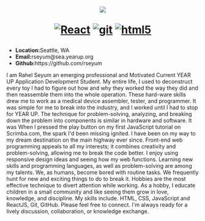 
<h1 align="center">
  <a href="https://git.io/typing-svg">
    <img src="https://readme-typing-svg.herokuapp.com/?lines=Rahel,+Seyum;&center=true&size=30">
  </a>
  <p align="center">
  <a href="https://reactjs.org/" target="_blank"><img alt="React" src="https://img.shields.io/badge/-React-45b8d8?style=flat-square&logo=react&logoColor=white" /></a>
  <a href="https://git-scm.com/" target="_blank"><img alt="git" src="https://img.shields.io/badge/-Git-F05032?style=flat-square&logo=git&logoColor=white" /></a>
   <a href="https://html.spec.whatwg.org/" target="_blank"><img alt="html5" src="https://img.shields.io/badge/-HTML5-E34F26?style=flat-square&logo=html5&logoColor=white" /></a>
 
</p>
</h1>

<p align="left">
<ul><li><b>Location:</b>Seattle, WA</li> 
  <li><b>Email:</b>rseyum@sea.yearup.org</li>
  <li><b>Github:</b>https://github.com/rseyum</li>
  <!--<li><b>LinkedIn:</b>https://www.linkedin.com/in/rahel-seyum-b21b9a1b9/</li>-->
    </ul>
    I am Rahel Seyum an emerging professional and Motivated Current YEAR UP Application Development Student. My entire life, I used to deconstruct every toy I had to figure out how and why they worked the way they did and then reassemble them into the whole operation. These hard-ware skills drew me to work as a medical device assembler, tester, and programmer. It was simple for me to break into the industry, and I worked until I had to stop for YEAR UP. The technique for problem-solving, analyzing, and breaking down the problem into components is similar in hardware and software.
It was When I pressed the play button on my first JavaScript tutorial on Scrimba.com, the spark I'd been missing ignited. I have been on my way to my dream destination on the main highway ever since. Front-end web programming appeals to all my interests; it combines creativity and problem-solving, allowing me to break the code better. I enjoy using responsive design ideas and seeing how my web functions. Learning new skills and programming languages, as well as problem-solving are among my talents.
We, as humans, become bored with routine tasks. We frequently hunt for new and exciting things to do to break it. Hobbies are the most effective technique to divert attention while working. As a hobby, I educate children in a small community and like seeing them grow in love, knowledge, and discipline. My skills include. HTML, CSS, JavaScript and ReactJS, Git, GitHub.
Please feel free to connect. I'm always ready for a lively discussion, collaboration, or knowledge exchange.
    </p>
